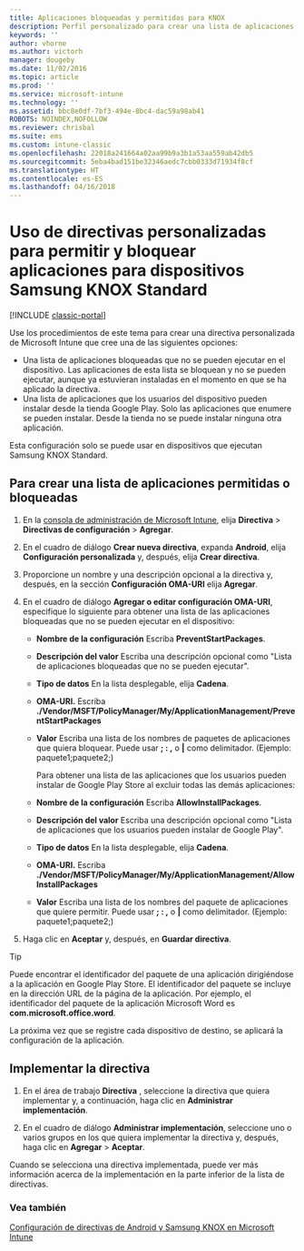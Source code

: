 ```yaml
---
title: Aplicaciones bloqueadas y permitidas para KNOX
description: Perfil personalizado para crear una lista de aplicaciones permitidas y bloqueadas para KNOX
keywords: ''
author: vhorne
ms.author: victorh
manager: dougeby
ms.date: 11/02/2016
ms.topic: article
ms.prod: ''
ms.service: microsoft-intune
ms.technology: ''
ms.assetid: bbc8e0df-7bf3-494e-8bc4-dac59a98ab41
ROBOTS: NOINDEX,NOFOLLOW
ms.reviewer: chrisbal
ms.suite: ems
ms.custom: intune-classic
ms.openlocfilehash: 22018a241664a02aa99b9a3b1a53aa559ab42db5
ms.sourcegitcommit: 5eba4bad151be32346aedc7cbb0333d71934f8cf
ms.translationtype: HT
ms.contentlocale: es-ES
ms.lasthandoff: 04/16/2018
---
```

# <a name="use-custom-policies-to-allow-and-block-apps-for-samsung-knox-standard-devices"></a>Uso de directivas personalizadas para permitir y bloquear aplicaciones para dispositivos Samsung KNOX Standard

[!INCLUDE [classic-portal](../includes/classic-portal.md)]

Use los procedimientos de este tema para crear una directiva personalizada de Microsoft Intune que cree una de las siguientes opciones:

- Una lista de aplicaciones bloqueadas que no se pueden ejecutar en el dispositivo. Las aplicaciones de esta lista se bloquean y no se pueden ejecutar, aunque ya estuvieran instaladas en el momento en que se ha aplicado la directiva.
- Una lista de aplicaciones que los usuarios del dispositivo pueden instalar desde la tienda Google Play. Solo las aplicaciones que enumere se pueden instalar. Desde la tienda no se puede instalar ninguna otra aplicación.

Esta configuración solo se puede usar en dispositivos que ejecutan Samsung KNOX Standard.

## <a name="to-create-an-allowed-or-blocked-app-list"></a>Para crear una lista de aplicaciones permitidas o bloqueadas

1. En la [consola de administración de Microsoft Intune](https://manage.microsoft.com/), elija **Directiva** &gt; **Directivas de configuración** &gt; **Agregar**.
2. En el cuadro de diálogo **Crear nueva directiva**, expanda **Android**, elija **Configuración personalizada** y, después, elija **Crear directiva**.
3. Proporcione un nombre y una descripción opcional a la directiva y, después, en la sección **Configuración OMA-URI** elija **Agregar**.
4. En el cuadro de diálogo **Agregar o editar configuración OMA-URI**, especifique lo siguiente para obtener una lista de las aplicaciones bloqueadas que no se pueden ejecutar en el dispositivo:
    
   - **Nombre de la configuración** Escriba **PreventStartPackages**.
   - **Descripción del valor** Escriba una descripción opcional como "Lista de aplicaciones bloqueadas que no se pueden ejecutar".
   - **Tipo de datos** En la lista desplegable, elija **Cadena**.
   - **OMA-URI.** Escriba **./Vendor/MSFT/PolicyManager/My/ApplicationManagement/PreventStartPackages**
   - **Valor** Escriba una lista de los nombres de paquetes de aplicaciones que quiera bloquear. Puede usar **; : ,** o **|** como delimitador. (Ejemplo: paquete1;paquete2;)

     Para obtener una lista de las aplicaciones que los usuarios pueden instalar de Google Play Store al excluir todas las demás aplicaciones:

   - **Nombre de la configuración** Escriba **AllowInstallPackages**.
   - **Descripción del valor** Escriba una descripción opcional como "Lista de aplicaciones que los usuarios pueden instalar de Google Play".
   - **Tipo de datos** En la lista desplegable, elija **Cadena**.
   - **OMA-URI.** Escriba **./Vendor/MSFT/PolicyManager/My/ApplicationManagement/AllowInstallPackages**
   - **Valor** Escriba una lista de los nombres del paquete de aplicaciones que quiere permitir. Puede usar **; : ,** o **|** como delimitador. (Ejemplo: paquete1;paquete2;)

5. Haga clic en **Aceptar** y, después, en **Guardar directiva**. 

>[!TIP]
> Puede encontrar el identificador del paquete de una aplicación dirigiéndose a la aplicación en Google Play Store. El identificador del paquete se incluye en la dirección URL de la página de la aplicación. Por ejemplo, el identificador del paquete de la aplicación Microsoft Word es **com.microsoft.office.word**.

La próxima vez que se registre cada dispositivo de destino, se aplicará la configuración de la aplicación.


## <a name="deploy-the-policy"></a>Implementar la directiva

1.  En el área de trabajo **Directiva** , seleccione la directiva que quiera implementar y, a continuación, haga clic en **Administrar implementación**.

2.  En el cuadro de diálogo **Administrar implementación**, seleccione uno o varios grupos en los que quiera implementar la directiva y, después, haga clic en **Agregar** &gt; **Aceptar**.

 
Cuando se selecciona una directiva implementada, puede ver más información acerca de la implementación en la parte inferior de la lista de directivas.

### <a name="see-also"></a>Vea también
[Configuración de directivas de Android y Samsung KNOX en Microsoft Intune](android-policy-settings-in-microsoft-intune.md)
